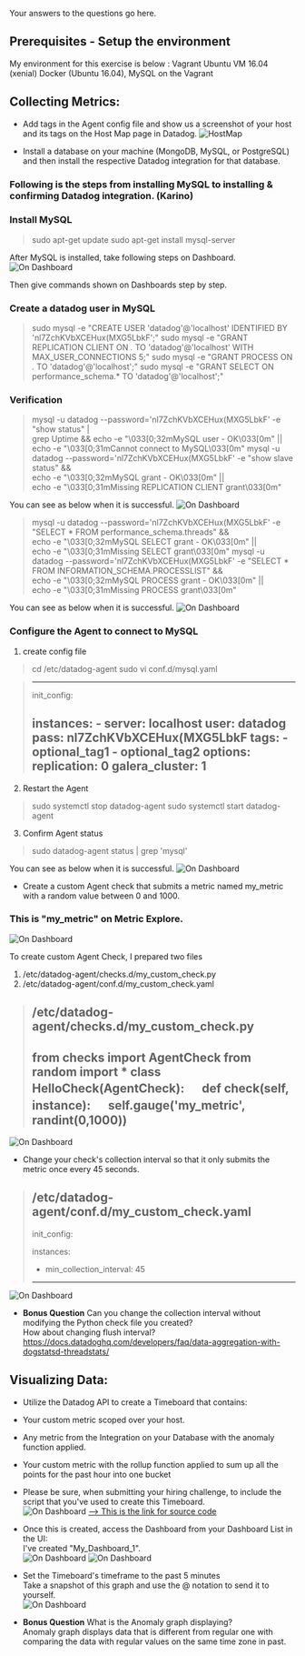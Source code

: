 Your answers to the questions go here.

## Prerequisites - Setup the environment
My environment for this exercise is below :
  Vagrant Ubuntu VM 16.04 (xenial)
  Docker (Ubuntu 16.04), MySQL on the Vagrant

## Collecting Metrics:

* Add tags in the Agent config file and show us a screenshot of your host and its tags on the Host Map page in Datadog.
![HostMap](HostMap_Karino.PNG)

* Install a database on your machine (MongoDB, MySQL, or PostgreSQL) and then install the respective Datadog integration for that database.

### Following is the steps from installing MySQL to installing & confirming Datadog integration. (Karino)
### Install MySQL
>sudo apt-get update
>sudo apt-get install mysql-server

After MySQL is installed, take following steps on Dashboard.
![On Dashboard](MySQL_install_1.PNG)

Then give commands shown on Dashboards step by step.

### Create a datadog user in MySQL
>sudo mysql -e "CREATE USER 'datadog'@'localhost' IDENTIFIED BY 'nl7ZchKVbXCEHux(MXG5LbkF';"
>sudo mysql -e "GRANT REPLICATION CLIENT ON *.* TO 'datadog'@'localhost' WITH MAX_USER_CONNECTIONS 5;"
>sudo mysql -e "GRANT PROCESS ON *.* TO 'datadog'@'localhost';"
>sudo mysql -e "GRANT SELECT ON performance_schema.* TO 'datadog'@'localhost';"

### Verification
>mysql -u datadog --password='nl7ZchKVbXCEHux(MXG5LbkF' -e "show status" | \
grep Uptime && echo -e "\033[0;32mMySQL user - OK\033[0m" || \
echo -e "\033[0;31mCannot connect to MySQL\033[0m"
mysql -u datadog --password='nl7ZchKVbXCEHux(MXG5LbkF' -e "show slave status" && \
echo -e "\033[0;32mMySQL grant - OK\033[0m" || \
echo -e "\033[0;31mMissing REPLICATION CLIENT grant\033[0m"

You can see as below when it is successful.
![On Dashboard](MySQL_install_verify1.PNG)

>mysql -u datadog --password='nl7ZchKVbXCEHux(MXG5LbkF' -e "SELECT * FROM performance_schema.threads" && \
echo -e "\033[0;32mMySQL SELECT grant - OK\033[0m" || \
echo -e "\033[0;31mMissing SELECT grant\033[0m"
mysql -u datadog --password='nl7ZchKVbXCEHux(MXG5LbkF' -e "SELECT * FROM INFORMATION_SCHEMA.PROCESSLIST" && \
echo -e "\033[0;32mMySQL PROCESS grant - OK\033[0m" || \
echo -e "\033[0;31mMissing PROCESS grant\033[0m"

You can see as below when it is successful.
![On Dashboard](MySQL_install_verify2.PNG)

### Configure the Agent to connect to MySQL
1) create config file
>cd /etc/datadog-agent
>sudo vi conf.d/mysql.yaml

>---------------------------------
>init_config:
>
>instances:
>     - server: localhost
>       user: datadog
>       pass: nl7ZchKVbXCEHux(MXG5LbkF
>       tags:
>         - optional_tag1
>         - optional_tag2
>    options:
>      replication: 0
>      galera_cluster: 1
>---------------------------------

2) Restart the Agent
>   sudo systemctl stop datadog-agent
>   sudo systemctl start datadog-agent

3) Confirm Agent status
>  sudo datadog-agent status | grep 'mysql'

You can see as below when it is successful.
![On Dashboard](MySQL_install_verify3.PNG)

* Create a custom Agent check that submits a metric named my_metric with a random value between 0 and 1000.
### This is "my_metric" on Metric Explore.  
![On Dashboard](my_metric1.PNG)

To create custom Agent Check, I prepared two files
  1) /etc/datadog-agent/checks.d/my_custom_check.py
  2) /etc/datadog-agent/conf.d/my_custom_check.yaml
>/etc/datadog-agent/checks.d/my_custom_check.py
>-----------------------------------------------
> from checks import AgentCheck
> from random import *
> class HelloCheck(AgentCheck):
>    　 def check(self, instance):
>     　 self.gauge('my_metric', randint(0,1000))
>-----------------------------------------------
![On Dashboard](my_metric_config2.PNG)

* Change your check's collection interval so that it only submits the metric once every 45 seconds.
>/etc/datadog-agent/conf.d/my_custom_check.yaml
> -----------------------------------------------
>init_config:
>
>instances:
> - min_collection_interval: 45
>-----------------------------------------------
![On Dashboard](my_metric_config1.PNG)

* **Bonus Question** Can you change the collection interval without modifying the Python check file you created?  
How about changing flush interval?  
https://docs.datadoghq.com/developers/faq/data-aggregation-with-dogstatsd-threadstats/


## Visualizing Data:
* Utilize the Datadog API to create a Timeboard that contains:

* Your custom metric scoped over your host.
* Any metric from the Integration on your Database with the anomaly function applied.
* Your custom metric with the rollup function applied to sum up all the points for the past hour into one bucket
* Please be sure, when submitting your hiring challenge, to include the script that you've used to create this Timeboard.  
![On Dashboard](my.png)
<a href="api_a.py">--> This is the link for source code</a>

* Once this is created, access the Dashboard from your Dashboard List in the UI:  
I've created "My_Dashboard_1".  
![On Dashboard](My_Dashboard_1.PNG)
![On Dashboard](My_TimeBoard1.png)  


* Set the Timeboard's timeframe to the past 5 minutes  
Take a snapshot of this graph and use the @ notation to send it to yourself.     
![On Dashboard](annotation.png)


* **Bonus Question**  What is the Anomaly graph displaying?  
Anomaly graph displays data that is different from regular one with comparing the data with regular values on the same time zone in past.
